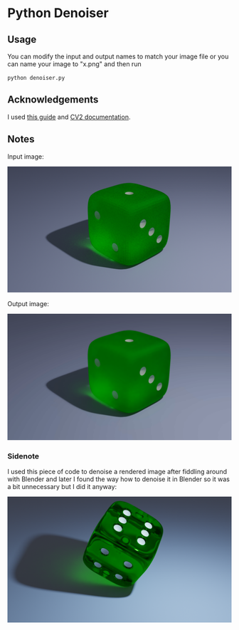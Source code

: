 # Python Denoiser

## Usage

You can modify the input and output names to match your image file or you can name your image to "x.png" and then run

```shell
python denoiser.py
```
## Acknowledgements

I used [this guide](https://www.geeksforgeeks.org/python-denoising-of-colored-images-using-opencv/) and [CV2 documentation](https://shimat.github.io/opencvsharp_2410/html/635f2450-96f2-cee1-9d4f-7b2c191c6d1d.htm).

## Notes 

Input image: 

![Input](./x.png)

Output image:

![Output](./x2.png)

### Sidenote

I used this piece of code to denoise a rendered image after fiddling around with Blender and later I found the way how to denoise it in Blender so it was a bit unnecessary but I did it anyway:

![Final](./final_render.png)